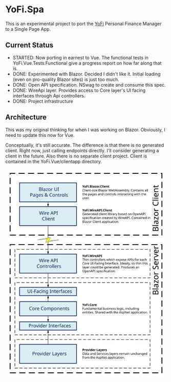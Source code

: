 # YoFi.Spa

This is an experimental project to port the [YoFi](https://github.com/jcoliz/yofi) Personal Finance Manager to a Single Page App.

## Current Status

* STARTED: Now porting in earnest to Vue. The functional tests in YoFi.Vue.Tests.Functional give a progress report on how far along that is.
* DONE: Experimented with Blazor. Decided I didn't like it. Initial loading (even on pro-quality Blazor sites) is just too much.
* DONE: Open API specification. NSwag to create and consume this spec. 
* DONE: WireApi layer. Provides access to Core layer's UI facing interfaces through Api controllers.
* DONE: Project infrastructure

## Architecture

This was my original thinking for when I was working on Blazor. 
Obviously, I need to update this now for Vue.

Conceptually, it's still accurate. The difference is that there is no
generated client. Right now, just calling endpoints directly. I'll 
consider generating a client in the future. Also there is no separate client project. Client is contained in the YoFi.Vue/clientapp directory.


[![System Architecture](/docs/images/YoFi-Blazor-Layers-R1.svg)](https://raw.githubusercontent.com/jcoliz/YoFi.WebApi/master/docs/images/YoFi-Blazor-Layers-R1.svg)